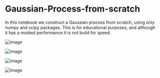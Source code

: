 # Gaussian-Process-from-scratch

In this notebook we construct a Gaussian process from scratch, using only numpy and scipy packages. This is for educational purposes, and although it has a modest performance it is not build for speed. 

![image](https://user-images.githubusercontent.com/6797764/112175311-1030a480-8bef-11eb-804a-81aec21d2228.png)

![image](https://user-images.githubusercontent.com/6797764/112169902-841c7e00-8bea-11eb-9c8d-c69b29d90307.png)

![image](https://user-images.githubusercontent.com/6797764/112175545-3b1af880-8bef-11eb-9bd9-083df147b19b.png)

![image](https://user-images.githubusercontent.com/6797764/112172447-a2837900-8bec-11eb-84d6-d00faf50a16a.png)
